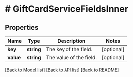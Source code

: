 # # GiftCardServiceFieldsInner

## Properties

Name | Type | Description | Notes
------------ | ------------- | ------------- | -------------
**key** | **string** | The key of the field. | [optional]
**value** | **string** | The value of the field. | [optional]

[[Back to Model list]](../../README.md#models) [[Back to API list]](../../README.md#endpoints) [[Back to README]](../../README.md)
